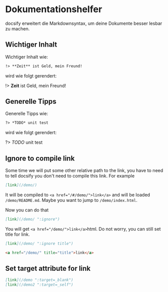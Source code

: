 # Dokumentationshelfer

docsify erweitert die Markdownsyntax, um deine Dokumente besser lesbar zu machen.

## Wichtiger Inhalt

Wichtiger Inhalt wie:

```markdown
!> **Zeit** ist Geld, mein Freund!
```

wird wie folgt gerendert:

!> **Zeit** ist Geld, mein Freund!

## Generelle Tipps

Generelle Tipps wie:

```markdown
?> *TODO* unit test
```

wird wie folgt gerendert:

?> *TODO* unit test

## Ignore to compile link

Some time we will put some other relative path to the link, you have to need to tell docsify you don't need to compile this link. For example

```md
[link](/demo/)
```


It will be compiled to `<a href="/#/demo/">link</a>` and will be loaded `/demo/README.md`. Maybe you want to jump to `/demo/index.html`.

Now you can do that

```md
[link](/demo/ ":ignore")
```
You will get `<a href="/demo/">link</a>`html. Do not worry, you can still set title for link.

```md
[link](/demo/ ":ignore title")

<a href="/demo/" title="title">link</a>
```

## Set target attribute for link

```md
[link](/demo ":target=_blank")
[link](/demo2 ":target=_self")
```
